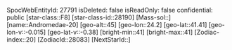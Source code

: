 ﻿---
location: [41.41,24.2,45]
type: Station
tags:
- astro/Star

---
SpocWebEntityId: 27791
isDeleted: false
isReadOnly: false
confidential: public
[star-class::F8]
[star-class-id::28190]
[Mass-sol::]
[name::Andromedae-20]
[geo-alt::45]
[geo-lon::24.2]
[geo-lat::41.41]
[geo-lon-v::-0.015]
[geo-lat-v::-0.38]
[bright-min::41]
[bright-max::41]
[Zodiac-index::20]
[ZodiacId::28083]
[NextStarId::]

